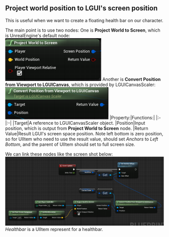 ## Project world position to LGUI's screen position
This is useful when we want to create a floating health bar on our character.

The main point is to use two nodes: One is **Project World to Screen**, which is UnrealEngine's default node:
![](1.png)
Another is **Convert Position from Viewport to LGUICanvas**, which is provided by LGUICanvasScaler:
![](2.png)
|Property:|Functions:|
|:-|:-|
|Target|A reference to LGUICanvasScaler object.
|Position|Input position, which is output from **Project World to Screen** node. 
|Return Value|Result LGUI's screen space position. Note left bottom is zero position, so for UIItem who need to use the result value, should set *Anchors* to *Left Bottom*, and the parent of UIItem should set to full screen size.

We can link these nodes like the screen shot below: 
![](3.png)
*Healthbar* is a UIItem represent for a healthbar. 
